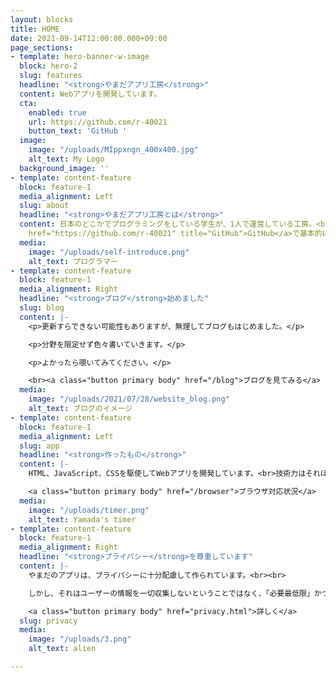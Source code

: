 ```yaml
---
layout: blocks
title: HOME
date: 2021-09-14T12:00:00.000+09:00
page_sections:
- template: hero-banner-w-image
  block: hero-2
  slug: features
  headline: "<strong>やまだアプリ工房</strong>"
  content: Webアプリを開発しています。
  cta:
    enabled: true
    url: https://github.com/r-40021
    button_text: 'GitHub '
  image:
    image: "/uploads/MIppxngn_400x400.jpg"
    alt_text: My Logo
  background_image: ''
- template: content-feature
  block: feature-1
  media_alignment: Left
  slug: about
  headline: "<strong>やまだアプリ工房とは</strong>"
  content: 日本のどこかでプログラミングをしている学生が、1人で運営している工房。<br>真面目なWebアプリや不真面目なWebアプリを開発しています。<br>「オープンソース」という仕組みが好きなので、作ったプログラムは<a
    href="https://github.com/r-40021" title="GitHub">GitHub</a>で基本的に公開しています。<br>技術力は大したことないですが、使いやすいものを作っていきたいです。
  media:
    image: "/uploads/self-introduce.png"
    alt_text: プログラマー
- template: content-feature
  block: feature-1
  media_alignment: Right
  headline: "<strong>ブログ</strong>始めました"
  slug: blog
  content: |-
    <p>更新すらできない可能性もありますが、無理してブログもはじめました。</p>

    <p>分野を限定せず色々書いていきます。</p>

    <p>よかったら覗いてみてください。</p>

    <br><a class="button primary body" href="/blog">ブログを見てみる</a>
  media:
    image: "/uploads/2021/07/28/website_blog.png"
    alt_text: ブログのイメージ
- template: content-feature
  block: feature-1
  media_alignment: Left
  slug: app
  headline: "<strong>作ったもの</strong>"
  content: |-
    HTML、JavaScript、CSSを駆使してWebアプリを開発しています。<br>技術力はそれほど高くはありませんが、「使いやすさ」に重点を置いています。<br>画像は、私が最初に作ったアプリ「<a href="https://r-40021.github.io/countdown-timer" title="やまだのタイマー" target="_blank">やまだのタイマー</a>」<br>目覚まし時計とタイマーのいいとこ取りをしました。<br><br>他に作ったものは下のボタンから。<br><a class="button primary body" href="works.html">他のアプリ</a>

    <a class="button primary body" href="/browser">ブラウザ対応状況</a>
  media:
    image: "/uploads/timer.png"
    alt_text: Yamada's timer
- template: content-feature
  block: feature-1
  media_alignment: Right
  headline: "<strong>プライバシー</strong>を尊重しています"
  content: |-
    やまだのアプリは、プライバシーに十分配慮して作られています。<br><br>

    しかし、それはユーザーの情報を一切収集しないということではなく、「必要最低限」かつ「明示的に」ユーザーの情報を収集するということです。<br>

    <a class="button primary body" href="privacy.html">詳しく</a>
  slug: privacy
  media:
    image: "/uploads/3.png"
    alt_text: alien

---
```

